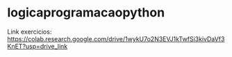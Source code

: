 # logicaprogramacaopython
Link exercicios:
https://colab.research.google.com/drive/1wykU7o2N3EVJ1kTwfSi3kivDaVf3KnET?usp=drive_link
